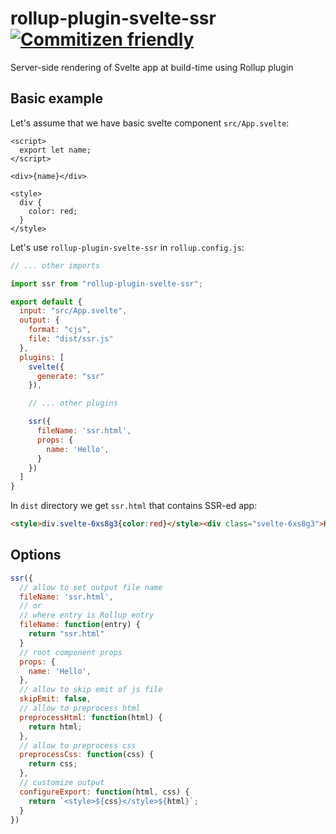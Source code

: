 # rollup-plugin-svelte-ssr [![Commitizen friendly](https://img.shields.io/badge/commitizen-friendly-brightgreen.svg)](http://commitizen.github.io/cz-cli/)

Server-side rendering of Svelte app at build-time using Rollup plugin

## Basic example

Let's assume that we have basic svelte component `src/App.svelte`:

```svelte
<script>
  export let name;
</script>

<div>{name}</div>

<style>
  div {
    color: red;
  }
</style>
```

Let's use `rollup-plugin-svelte-ssr` in `rollup.config.js`:

```js
// ... other imports

import ssr from "rollup-plugin-svelte-ssr";

export default {
  input: "src/App.svelte",
  output: {
    format: "cjs",
    file: "dist/ssr.js"
  },
  plugins: [
    svelte({
      generate: "ssr"
    }),

    // ... other plugins

    ssr({
      fileName: 'ssr.html',
      props: {
        name: 'Hello',
      }
    })
  ]
}
```

In `dist` directory we get `ssr.html` that contains SSR-ed app:

```html
<style>div.svelte-6xs8g3{color:red}</style><div class="svelte-6xs8g3">Hello</div>
```

## Options

```js
ssr({
  // allow to set output file name
  fileName: 'ssr.html',
  // or
  // where entry is Rollup entry
  fileName: function(entry) {
    return "ssr.html"
  }
  // root component props
  props: {
    name: 'Hello',
  },
  // allow to skip emit of js file
  skipEmit: false,
  // allow to preprocess html
  preprocessHtml: function(html) {
    return html;
  },
  // allow to preprocess css
  preprocessCss: function(css) {
    return css;
  },
  // customize output
  configureExport: function(html, css) {
    return `<style>${css}</style>${html}`;
  }
})
```
